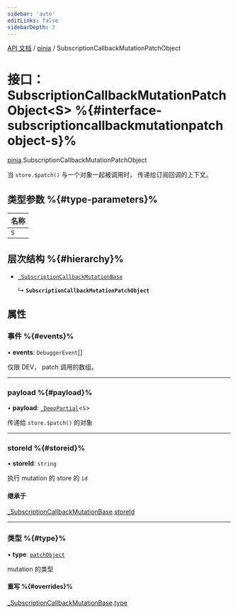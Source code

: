 ```yaml
---
sidebar: 'auto'
editLinks: false
sidebarDepth: 3
---
```


[API 文档](../index.md) / [pinia](../modules/pinia.md) / SubscriptionCallbackMutationPatchObject

# 接口：SubscriptionCallbackMutationPatchObject<S\> %{#interface-subscriptioncallbackmutationpatchobject-s}%

[pinia](../modules/pinia.md).SubscriptionCallbackMutationPatchObject

当 `store.$patch()` 与一个对象一起被调用时，
传递给订阅回调的上下文。

## 类型参数 %{#type-parameters}%

| 名称 |
| :--- |
| `S`  |

## 层次结构 %{#hierarchy}%

- [`_SubscriptionCallbackMutationBase`](pinia._SubscriptionCallbackMutationBase.md)

  ↳ **`SubscriptionCallbackMutationPatchObject`**

## 属性

### 事件 %{#events}%

• **events**: `DebuggerEvent`[]

仅限 DEV， patch 调用的数组。

---

### payload %{#payload}%

• **payload**: [`_DeepPartial`](../modules/pinia.md#_deeppartial)<`S`\>

传递给 `store.$patch()` 的对象

---

### storeId %{#storeid}%

• **storeId**: `string`

执行 mutation 的 store 的 `id`

#### 继承于

[\_SubscriptionCallbackMutationBase](pinia._SubscriptionCallbackMutationBase.md).[storeId](pinia._SubscriptionCallbackMutationBase.md#storeid)

---

### 类型 %{#type}%

• **type**: [`patchObject`](../enums/pinia.MutationType.md#patchobject)

mutation 的类型

#### 重写 %{#overrides}%

[\_SubscriptionCallbackMutationBase](pinia._SubscriptionCallbackMutationBase.md).[type](pinia._SubscriptionCallbackMutationBase.md#type)

